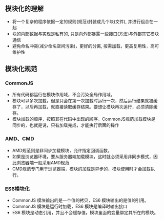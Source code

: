 ## 模块化的理解
- 将一个复杂的程序依据一定的规则(规范)封装成几个块(文件), 并进行组合在一起
- 块的内部数据与实现是私有的, 只是向外部暴露一些接口(方法)与外部其它模块通信
- 避免命名冲突(减少命名空间污染)，更好的分离, 按需加载，更高复用性，高可维护性

## 模块化规范
### CommonJS
+ 所有代码都运行在模块作用域，不会污染全局作用域。
+ 模块可以多次加载，但是只会在第一次加载时运行一次，然后运行结果就被缓存了，以后再加载，就直接读取缓存结果。要想让模块再次运行，必须清除缓存。
+ 模块加载的顺序，按照其在代码中出现的顺序，CommonJS规范加载模块是同步的，也就是说，只有加载完成，才能执行后面的操作

### AMD、CMD
+ AMD规范则是非同步加载模块，允许指定回调函数。
+ 如果是浏览器环境，要从服务器端加载模块，这时就必须采用非同步模式，因此浏览器端一般采用AMD规范
+ CMD规范专门用于浏览器端，模块的加载是异步的，模块使用时才会加载执行。

### ES6模块化
+ CommonJS 模块输出的是一个值的拷贝，ES6 模块输出的是值的引用。
+ CommonJS 模块是运行时加载，ES6 模块是编译时输出接口
+ ES6 模块是动态引用，并且不会缓存值，模块里面的变量绑定其所在的模块。

